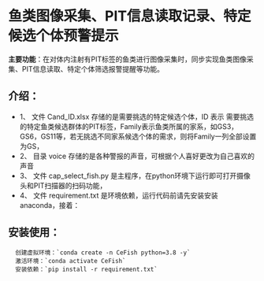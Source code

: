 鱼类图像采集、PIT信息读取记录、特定候选个体预警提示
============================================  

**主要功能**：在对体内注射有PIT标签的鱼类进行图像采集时，同步实现鱼类图像采集、PIT信息读取、特定个体筛选报警提醒等功能。

## 介绍：
* 1、 文件 Cand_ID.xlsx 存储的是需要挑选的特定候选个体，ID 表示 需要挑选的特定鱼类候选群体的PIT标签，Family表示鱼类所属的家系，如GS3，GS6，GS11等，若无挑选不同家系候选个体的需求，则将Family一列全部设置为GS，
* 2、 目录 voice 存储的是各种警报的声音，可根据个人喜好更改为自己喜欢的声音
* 3、 文件 cap_select_fish.py 是主程序，在python环境下运行即可打开摄像头和PIT扫描器的扫码功能，
* 4、 文件 requirement.txt 是环境依赖，运行代码前请先安装安装anaconda，接着：
## 安装使用：
      创建虚拟环境：`conda create -n CeFish python=3.8 -y`
      激活环境：`conda activate CeFish`
      安装依赖：`pip install -r requirement.txt`
